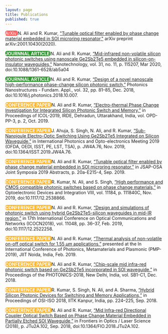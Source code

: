 ```yaml
---
layout: page
title: Publications
published: true
---
```


<strong style="color: white; background-color:red; border-radius: 6px; font-weight:normal; opacity: 0.60;"> ArXiv </strong> N. Ali and R. Kumar, ["Tunable optical filter enabled by phase change material embedded in SOI microring resonator,"](https://arxiv.org/abs/2001.10430) arXiv preprint arXiv:2001.10430(2020).
 
<strong style="color: white; background-color:green; border-radius: 6px; opacity: 0.80;"> JOURNNAL ARTICLE </strong> N. Ali and R. Kumar, [“Mid-infrared non-volatile silicon photonic switches using nanoscale Ge2Sb2Te5 embedded in silicon-on-insulator waveguides,"](https://iopscience.iop.org/article/10.1088/1361-6528/ab5a04) Nanotechnology, vol. 31, no. 11, p. 115207, Mar 2020, doi:10.1088/1361-6528/ab5a04
 
<strong style="color: white; background-color:green; border-radius: 6px; opacity: 0.80;"> JOURNNAL ARTICLE </strong> N. Ali and R. Kumar, [“Design of a novel nanoscale high-performance phase-change silicon photonic switch,”](https://www.sciencedirect.com/science/article/pii/S1569441018301548) Photonics Nanostructures - Fundam. Appl., vol. 32, pp. 81–85, Dec. 2018, doi:10.1016/j.photonics.2018.10.007.
 
<strong style="color: white; background-color:orange; border-radius: 6px; opacity: 0.80;"> CONFERENCE PAPER </strong> N. Ali and R. Kumar, [“Electro-thermal Phase Change Investigation for Integrated Silicon Photonic Switch and Memory,”](https://www.springer.com/gp/book/9789811592584#aboutAuthors) in Proceedings of ICOL-2019, IRDE, Dehradun, Uttarakhand, India, vol. OPD-PP-3, p. 2, Oct. 2019.
 
<strong style="color: white; background-color:orange; border-radius: 6px; opacity: 0.80;"> CONFERENCE PAPER </strong> J. Ahuja, S. Singh, N. Ali, and R. Kumar, [“Sub-Nanojoule Electro-Optic Switching Using Ge2Sb2Te5  Integrated on Silicon Waveguide,”](https://www.osapublishing.org/abstract.cfm?uri=ISST-2019-JW4A.76) in International Photonics and Opto-electronics Meeting 2019 (OFDA, OEDI, ISST, PE, LST, TSA), p. JW4A.76, Nov. 2019, doi:10.1364/ISST.2019.JW4A.76.
 
<strong style="color: white; background-color:orange; border-radius: 6px; opacity: 0.80;"> CONFERENCE PAPER </strong> N. Ali and R. Kumar, [“Tunable optical filter enabled by phase change material embedded in SOI microring resonator,”](https://www.osapublishing.org/abstract.cfm?uri=JSAP-2019-20a_E215_4) in JSAP-OSA Joint Symposia 2019 Abstracts, p. 20a-E215-4, Sep. 2019. 
 
<strong style="color: white; background-color:orange; border-radius: 6px; opacity: 0.80;"> CONFERENCE PAPER </strong> R. Kumar, N. Ali, and S. Singh, [“High performance and CMOS compatible photonic switches based on phase change materials,”](https://www.spiedigitallibrary.org/conference-proceedings-of-spie/11184/111840C/High-performance-and-CMOS-compatible-photonic-switches-based-on-phase/10.1117/12.2538866.full?SSO=1) in Optoelectronic Devices and Integration VIII, vol. 11184, p. 111840C, Nov. 2019, doi:10.1117/12.2538866.
 
<strong style="color: white; background-color:orange; border-radius: 6px; opacity: 0.80;"> CONFERENCE PAPER </strong> N. Ali and R. Kumar, [“Design and simulations of photonic switch using hybrid Ge2Sb2Te5-silicon waveguides in mid-IR region,”](https://www.spiedigitallibrary.org/conference-proceedings-of-spie/11048/1104836/Design-and-simulations-of-photonic-switch-using-hybrid-Ge2Sb2Te5-silicon/10.1117/12.2522258.full) in 17th International Conference on Optical Communications and Networks (ICOCN2018), vol. 11048, pp. 36–37, Feb. 2019, doi:10.1117/12.2522258.

<strong style="color: white; background-color:orange; border-radius: 6px; opacity: 0.80;"> CONFERENCE PAPER </strong> N. Ali and R. Kumar, [“Thermal analysis of non-volatile on-off optical switch for 1.55 $\mu m$ applications,”](https://printorders.aip.org/proceedings/2136) presented at the In International Conference of Photonics, Metamaterials and Plasmonic (PMP-2019), JIIT Noida, India, Feb. 2019.
 
<strong style="color: white; background-color:orange; border-radius: 6px; opacity: 0.80;"> CONFERENCE PAPER </strong> N. Ali and R. Kumar, [“Chip-scale mid infra-red photonic switch based on Ge2Sb2Te5 incorporated in SOI waveguide,”](http://oeoc.iitd.ac.in/jop/index.php/the-international-conference-on-fiber-optics-and-photonics-photonics/) in Proceedings of the PHOTONICS-2018, New Delhi, India, vol. SB1-C1, Dec. 2018.
 
<strong style="color: white; background-color:orange; border-radius: 6px; opacity: 0.80;"> CONFERENCE PAPER </strong> R. Kumar, S. Singh, N. Ali, and A. Sharma, [“Hybrid Silicon Photonic Devices for Switching and Memory Applications,”](https://www.iitk.ac.in/osi-iso2018/) in Proceedings of OSI-ISO 2018, IITK Kanpur, India, pp. 224–225, Sep. 2018.
 
 <strong style="color: white; background-color:orange; border-radius: 6px; opacity: 0.80;"> CONFERENCE PAPER </strong> N. Ali and R. Kumar, [“Mid Infra-red Directional Coupler Optical Switch Based on Phase Change Material Embedded in Partially Etched SOI Waveguide,”](https://www.osapublishing.org/abstract.cfm?uri=FiO-2018-JTu2A.102) in Frontiers in Optics / Laser Science (2018), p. JTu2A.102, Sep. 2018, doi:10.1364/FIO.2018.JTu2A.102.
